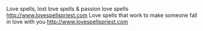 Love spells, lost love spells & passion love spells http://www.lovespellspriest.com
Love spells that work to make someone fall in love with you http://www.lovespellspriest.com
